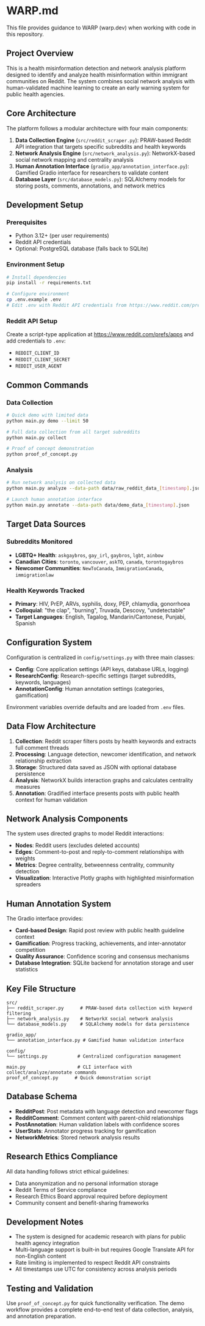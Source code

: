 # WARP.md

This file provides guidance to WARP (warp.dev) when working with code in this repository.

## Project Overview

This is a health misinformation detection and network analysis platform designed to identify and analyze health misinformation within immigrant communities on Reddit. The system combines social network analysis with human-validated machine learning to create an early warning system for public health agencies.

## Core Architecture

The platform follows a modular architecture with four main components:

1. **Data Collection Engine** (`src/reddit_scraper.py`): PRAW-based Reddit API integration that targets specific subreddits and health keywords
2. **Network Analysis Engine** (`src/network_analysis.py`): NetworkX-based social network mapping and centrality analysis
3. **Human Annotation Interface** (`gradio_app/annotation_interface.py`): Gamified Gradio interface for researchers to validate content
4. **Database Layer** (`src/database_models.py`): SQLAlchemy models for storing posts, comments, annotations, and network metrics

## Development Setup

### Prerequisites
- Python 3.12+ (per user requirements)
- Reddit API credentials
- Optional: PostgreSQL database (falls back to SQLite)

### Environment Setup
```bash
# Install dependencies
pip install -r requirements.txt

# Configure environment
cp .env.example .env
# Edit .env with Reddit API credentials from https://www.reddit.com/prefs/apps
```

### Reddit API Setup
Create a script-type application at https://www.reddit.com/prefs/apps and add credentials to `.env`:
- `REDDIT_CLIENT_ID`
- `REDDIT_CLIENT_SECRET`
- `REDDIT_USER_AGENT`

## Common Commands

### Data Collection
```bash
# Quick demo with limited data
python main.py demo --limit 50

# Full data collection from all target subreddits
python main.py collect

# Proof of concept demonstration
python proof_of_concept.py
```

### Analysis
```bash
# Run network analysis on collected data
python main.py analyze --data-path data/raw_reddit_data_[timestamp].json

# Launch human annotation interface
python main.py annotate --data-path data/demo_data_[timestamp].json
```

## Target Data Sources

### Subreddits Monitored
- **LGBTQ+ Health**: `askgaybros`, `gay_irl`, `gaybros`, `lgbt`, `ainbow`
- **Canadian Cities**: `toronto`, `vancouver`, `askTO`, `canada`, `torontogaybros`
- **Newcomer Communities**: `NewToCanada`, `ImmigrationCanada`, `immigrationlaw`

### Health Keywords Tracked
- **Primary**: HIV, PrEP, ARVs, syphilis, doxy, PEP, chlamydia, gonorrhoea
- **Colloquial**: "the clap", "burning", Truvada, Descovy, "undetectable"
- **Target Languages**: English, Tagalog, Mandarin/Cantonese, Punjabi, Spanish

## Configuration System

Configuration is centralized in `config/settings.py` with three main classes:

- **Config**: Core application settings (API keys, database URLs, logging)
- **ResearchConfig**: Research-specific settings (target subreddits, keywords, languages)
- **AnnotationConfig**: Human annotation settings (categories, gamification)

Environment variables override defaults and are loaded from `.env` files.

## Data Flow Architecture

1. **Collection**: Reddit scraper filters posts by health keywords and extracts full comment threads
2. **Processing**: Language detection, newcomer identification, and network relationship extraction
3. **Storage**: Structured data saved as JSON with optional database persistence
4. **Analysis**: NetworkX builds interaction graphs and calculates centrality measures
5. **Annotation**: Gradified interface presents posts with public health context for human validation

## Network Analysis Components

The system uses directed graphs to model Reddit interactions:
- **Nodes**: Reddit users (excludes deleted accounts)
- **Edges**: Comment-to-post and reply-to-comment relationships with weights
- **Metrics**: Degree centrality, betweenness centrality, community detection
- **Visualization**: Interactive Plotly graphs with highlighted misinformation spreaders

## Human Annotation System

The Gradio interface provides:
- **Card-based Design**: Rapid post review with public health guideline context
- **Gamification**: Progress tracking, achievements, and inter-annotator competition
- **Quality Assurance**: Confidence scoring and consensus mechanisms
- **Database Integration**: SQLite backend for annotation storage and user statistics

## Key File Structure

```
src/
├── reddit_scraper.py      # PRAW-based data collection with keyword filtering
├── network_analysis.py    # NetworkX social network analysis
└── database_models.py     # SQLAlchemy models for data persistence

gradio_app/
└── annotation_interface.py # Gamified human validation interface

config/
└── settings.py           # Centralized configuration management

main.py                   # CLI interface with collect/analyze/annotate commands
proof_of_concept.py      # Quick demonstration script
```

## Database Schema

- **RedditPost**: Post metadata with language detection and newcomer flags
- **RedditComment**: Comment content with parent-child relationships
- **PostAnnotation**: Human validation labels with confidence scores
- **UserStats**: Annotator progress tracking for gamification
- **NetworkMetrics**: Stored network analysis results

## Research Ethics Compliance

All data handling follows strict ethical guidelines:
- Data anonymization and no personal information storage
- Reddit Terms of Service compliance
- Research Ethics Board approval required before deployment
- Community consent and benefit-sharing frameworks

## Development Notes

- The system is designed for academic research with plans for public health agency integration
- Multi-language support is built-in but requires Google Translate API for non-English content
- Rate limiting is implemented to respect Reddit API constraints
- All timestamps use UTC for consistency across analysis periods

## Testing and Validation

Use `proof_of_concept.py` for quick functionality verification. The demo workflow provides a complete end-to-end test of data collection, analysis, and annotation preparation.
